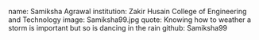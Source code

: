 name: Samiksha Agrawal
institution: Zakir Husain College of Engineering and Technology
image: Samiksha99.jpg 
quote: Knowing how to weather a storm is important but so is dancing in the rain
github: Samiksha99


